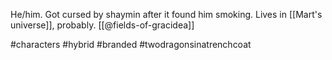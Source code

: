 He/him. Got cursed by shaymin after it found him smoking. Lives in [[Mart's universe]], probably. [[@fields-of-gracidea]]

#characters #hybrid  #branded #twodragonsinatrenchcoat 